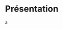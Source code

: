 <!-- TITLE: Introduction à PFSense -->
<!-- SUBTITLE: A quick summary of Introductionapfsense -->

# Présentation
a